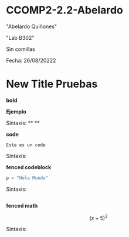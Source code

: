 # CCOMP2-2.2-Abelardo
"Abelardo Quiñones"

"Lab B302"

Sin comillas

Fecha: 
26/08/20222

# New Title Pruebas

**bold**

**Ejemplo**

Sintaxis:
** 
**

**code**

`Este es un code`

Sintaxis:
`    
`

**fenced codeblock**

```python
p = "Hola Mundo"
```

Sintaxis:
``` 
```

**fenced math**

$$
(x+5)^2
$$

Sintaxis:
$$ 
$$